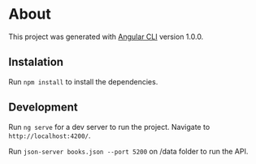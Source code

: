 # About

This project was generated with [Angular CLI](https://github.com/angular/angular-cli) version 1.0.0.

## Instalation

Run `npm install` to install the dependencies.

## Development

Run `ng serve` for a dev server to run the project. Navigate to `http://localhost:4200/`.

Run `json-server books.json --port 5200` on /data folder to run the API.
